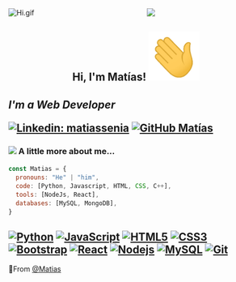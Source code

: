 
<img src="/ABSphreak/ABSphreak/blob/master/gifs/Hi.gif?raw=true" alt="Hi.gif">
<img align='right' src="https://media.giphy.com/media/M9gbBd9nbDrOTu1Mqx/giphy.gif" width="230">
<h2 <h2 align="center" > Hi, I'm Matías! <img src="https://github.com/ABSphreak/ABSphreak/blob/master/gifs/Hi.gif" width="100"><h2>

<p><em>I'm a Web Developer 
</em></p>

[![Linkedin: matiassenia](https://img.shields.io/badge/-Matias-blue?style=flat-square&logo=Linkedin&logoColor=white&link=https://www.linkedin.com/in/matias-senia-440044146/)](https://www.linkedin.com/in/matias-senia-440044146/)
[![GitHub Matías](https://img.shields.io/github/followers/matiassenia?label=follow&style=social)](https://github.com/matiassenia)


### <img src="https://media.giphy.com/media/VgCDAzcKvsR6OM0uWg/giphy.gif" width="50"> A little more about me...  

```javascript
const Matias = {
  pronouns: "He" | "him",
  code: [Python, Javascript, HTML, CSS, C++],
  tools: [NodeJs, React],
  databases: [MySQL, MongoDB],
}
```


[![Python](https://img.shields.io/badge/python-3670A0?style=for-the-badge&logo=python&logoColor=ffdd54://github.com/matiassenia)](https://github.com/matiassenia)
[![JavaScript](https://img.shields.io/badge/-JavaScript-black?style=flat&logo=javascript&linkhttps://github.com/matiassenia)](https://github.com/matiassenia) 
[![HTML5](https://img.shields.io/badge/-HTML5-E34F26?style=flat&logo=html5&logoColor=white&link=https://github.com/jessi-andre)](https://github.com/matiassenia) 
[![CSS3](https://img.shields.io/badge/-CSS3-1572B6?style=flat&logo=css3&link=https://github.com/matiassenia)](https://github.com/matiassenia) 
[![Bootstrap](https://img.shields.io/badge/-Bootstrap-563D7C?style=flat&logo=bootstrap&link=https://github.com/jessi-andre)](https://github.com/matiassenia)
[![React](https://img.shields.io/badge/-React-black?style=flat&logo=react&link=https://github.com/matiassenia)](https://github.com/matiassenia) 
[![Nodejs](https://img.shields.io/badge/-Nodejs-green?style=flat&logo=Node.js&link=https://github.com/matiassenia)](https://github.com/matiassenia) 
[![MySQL](https://img.shields.io/badge/-MySQL-black?style=flat&logo=mysql&link=https://github.com/matiassenia)](https://github.com/matiassenia)
[![Git](https://img.shields.io/badge/-Git-black?style=flat&logo=git&link=https://github.com/matiassenia)](https://github.com/matiassenia) 
---

🌱From [@Matias](https://github.com/matiassenia)
<!--
**matiassenia/matiassenia** is a ✨ _special_ ✨ repository because its `README.md` (this file) appears on your GitHub profile.

